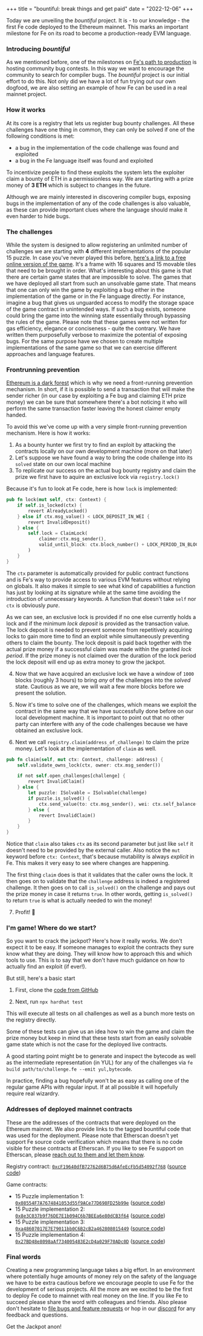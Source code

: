 +++
title = "bountiful: break things and get paid"
date = "2022-12-06"
+++


Today we are unveiling the *bountiful* project. It is - to our knowledge - the first Fe code deployed to the Ethereum mainnet. This marks an important milestone for Fe on its road to become a production-ready EVM language.

### Introducing *bountiful*

As we mentioned before, one of the milestones on [Fe's path to production](https://blog.fe-lang.org/posts/path-to-production/) is hosting community bug contests. In this way we want to encourage the community to search for compiler bugs. The *bountiful* project is our initial effort to do this. Not only did we have a lot of fun trying out our own dogfood, we are also setting an example of how Fe can be used in a real mainnet project.

### How it works

At its core is a registry that lets us register bug bounty challenges. All these challenges have one thing in common, they can only be solved if one of the following conditions is met:

- a bug in the implementation of the code challenge was found and exploited
- a bug in the Fe language itself was found and exploited

To incentivize people to find these exploits the system lets the exploiter claim a bounty of ETH in a permissionless way. We are starting with a prize money of **3 ETH** which is subject to changes in the future.

Although we are mainly interested in discovering compiler bugs, exposing bugs in the implementation of any of the code challenges is also valuable, as these can provide important clues where the language should make it even harder to hide bugs.

### The challenges

While the system is designed to allow registering an unlimited number of challenges we are starting with **4** different implementations of the popular 15 puzzle. In case you've never played this before, [here's a link to a free online version of the game](https://15puzzle.netlify.app/). It's a frame with 16 squares and 15 movable tiles that need to be brought in order. What's interesting about this game is that there are certain game states that are impossible to solve. The games that we have deployed all start from such an unsolvable game state. That means that one can only win the game by exploiting a bug either in the implementation of the game or in the Fe language directly. For instance, imagine a bug that gives us unguarded access to modify the storage space of the game contract in unintended ways. If such a bug exists, someone could bring the game into the winning state essentially through bypassing the rules of the game.
Please note that these games were not written for gas efficiency, elegance or conciseness - quite the contrary. We have written them purposefully verbose to maximize the potential of exposing bugs. For the same purpose have we chosen to create multiple implementations of the same game so that we can exercise different approaches and language features.

### Frontrunning prevention

[Ethereum is a dark forest](https://www.paradigm.xyz/2020/08/ethereum-is-a-dark-forest) which is why we need a front-running prevention mechanism. In short, if it is possible to send a transaction that will make the sender richer (in our case by exploiting a Fe bug and claiming ETH prize money) we can be sure that somewhere there's a bot noticing it who will perform the same transaction faster leaving the honest claimer empty handed.

To avoid this we've come up with a very simple front-running prevention mechanism. Here is how it works:

1. As a bounty hunter we first try to find an exploit by attacking the contracts locally on our own development machine (more on that later)
2. Let's suppose we have found a way to bring the code challenge into its `solved` state on our own local machine
3. To replicate our success on the actual bug bounty registry and claim the prize we first have to aquire an exclusive lock via `registry.lock()`

Because it's fun to look at Fe code, here is how `lock` is implemented:

```rust
pub fn lock(mut self, ctx: Context) {
    if self.is_locked(ctx) {
        revert AlreadyLocked()
    } else if ctx.msg_value() < LOCK_DEPOSIT_IN_WEI {
        revert InvalidDeposit()
    } else {
        self.lock = ClaimLock(
            claimer:ctx.msg_sender(),
            valid_until_block: ctx.block_number() + LOCK_PERIOD_IN_BLOCKS
        )
    }
}
```

The `ctx` parameter is automatically provided for public contract functions and is Fe's way to provide access to various EVM features without relying on globals. It also makes it simple to see what kind of capabilities a function has just by looking at its signature while at the same time avoiding the introduction of unnecessary keywords. A function that doesn't take `self` nor `ctx` is obviously *pure*.

As we can see, an exclusive lock is provided if no one else currently holds a lock and if the minimum *lock deposit* is provided as the transaction value. The lock deposit is needed to prevent someone from repetitively acquiring locks to gain more time to find an exploit while simultaneously preventing others to claim the bounty. The lock deposit is paid back together with the actual prize money if a successful claim was made within the granted *lock period*. If the prize money is not claimed over the duration of the lock period the lock deposit will end up as extra money to grow the jackpot. 

4. Now that we have acquired an exclusive lock we have a window of `1000` blocks (roughly 3 hours) to bring *any* of the challenges into the *solved* state. Cautious as we are, we will wait a few more blocks before we present the solution.

5. Now it's time to solve one of the challenges, which means we exploit the contract in the same way that we have successfully done before on our local development machine. It is important to point out that no other party can interfere with any of the code challenges because we have obtained an exclusive lock.

6. Next we call `registry.claim(address_of_challenge)` to claim the prize money. Let's look at the implementation of `claim` as well.

```rust
pub fn claim(self, mut ctx: Context, challenge: address) {
    self.validate_owns_lock(ctx, owner: ctx.msg_sender())

    if not self.open_challenges[challenge] {
        revert InvalidClaim()
    } else {
        let puzzle: ISolvable = ISolvable(challenge)
        if puzzle.is_solved() {
            ctx.send_value(to: ctx.msg_sender(), wei: ctx.self_balance())
        } else {
            revert InvalidClaim()
        }
    }
}
```

Notice that `claim` also takes `ctx` as its second parameter but just like `self` it doesn't need to be provided by the external caller. Also notice the `mut` keyword before `ctx: Context`, that's because mutability is always *explicit* in Fe. This makes it very easy to see where changes are happening.

The first thing `claim` does is that it validates that the caller owns the lock. It then goes on to validate that the `challenge` address is indeed a registered challenge. It then goes on to call `is_solved()` on the challenge and pays out the prize money in case it returns `true`. In other words, getting `is_solved()` to return `true` is what is actually needed to win the money!

7. Profit! 💸

### I'm game! Where do we start?

So you want to crack the jackpot? Here's how it really works. We don't expect it to be easy. If someone manages to exploit the contracts they sure know what they are doing. They will know how to approach this and which tools to use. This is to say that we don't have much guidance on *how* to actually find an exploit (if ever!).

But still, here's a basic start

1. First, clone the [code from GitHub](https://github.com/fe-lang/bountiful)

2. Next, run `npx hardhat test`

This will execute all tests on all challenges as well as a bunch more tests on the registry directly.

Some of these tests can give us an idea how to win the game and claim the prize money but keep in mind that these tests start from an easily solvable game state which is not the case for the deployed live contracts.

A good starting point might be to generate and inspect the bytecode as well as the intermediate representation (in YUL) for any of the challenges via `fe build path/to/challenge.fe --emit yul,bytecode`.

In practice, finding a bug hopefully won't be as easy as calling one of the regular game APIs with regular input. If at all possible it will hopefully require real wizardry.

### Addresses of deployed mainnet contracts

These are the addresses of the contracts that were deployed on the Ethereum mainnet. We also provide links to the tagged bountiful code that was used for the deployment. Please note that Etherscan doesn't yet support Fe source code verification which means that there is no code visible for these contracts at Etherscan. If you like to see Fe support on Etherscan, please [reach out to them and let them know](https://etherscan.io/contactus).

Registry contract: [`0xcF19640dfB72762d6B75d6AfeEcFb5d54092f768`](https://etherscan.io/address/0xcF19640dfB72762d6B75d6AfeEcFb5d54092f768) ([source code](https://github.com/fe-lang/bountiful/blob/0.1.0/contracts/src/registry/registry.fe))

Game contracts:

- 15 Puzzle implementation 1: [`0x08554F7A7674841053d55f9ACe77D698FD25b99e`](https://etherscan.io/address/0x08554F7A7674841053d55f9ACe77D698FD25b99e) ([source code](https://github.com/fe-lang/bountiful/blob/0.1.0/contracts/src/challenges/game.fe))
- 15 Puzzle implementation 2: [`0x8e3C037b9f76DE7E1b094C6b7BEEa6e80dCB3f64`](https://etherscan.io/address/0x8e3C037b9f76DE7E1b094C6b7BEEa6e80dCB3f64) ([source code](https://github.com/fe-lang/bountiful/blob/0.1.0/contracts/src/challenges/game_i8.fe))
- 15 Puzzle implementation 3: [`0xa48607017E7E79011bb0C6B2cB2a462808015449`](https://etherscan.io/address/0xa48607017E7E79011bb0C6B2cB2a462808015449) ([source code](https://github.com/fe-lang/bountiful/blob/0.1.0/contracts/src/challenges/game3.fe))
- 15 Puzzle implementation 4: [`0x27BD48e8098aAf734005483E2cD4a029F70ADc0D`](https://etherscan.io/address/0x27BD48e8098aAf734005483E2cD4a029F70ADc0D) ([source code](https://github.com/fe-lang/bountiful/blob/0.1.0/contracts/src/challenges/game3.fe))

### Final words

Creating a new programming language takes a big effort. In an environment where potentially huge amounts of money rely on the safety of the language we have to be extra cautious before we encourage people to use Fe for the development of serious projects. All the more are we excited to be the first to deploy Fe code to mainnet with real money on the line. If you like Fe to succeed please share the word with colleagues and friends. Also please don't hesitate to [file bugs and feature requests](https://github.com/ethereum/fe/issues) or hop in our [discord](https://discord.gg/ywpkAXFjZH) for any feedback and questions.

Get the Jackpot anon!

